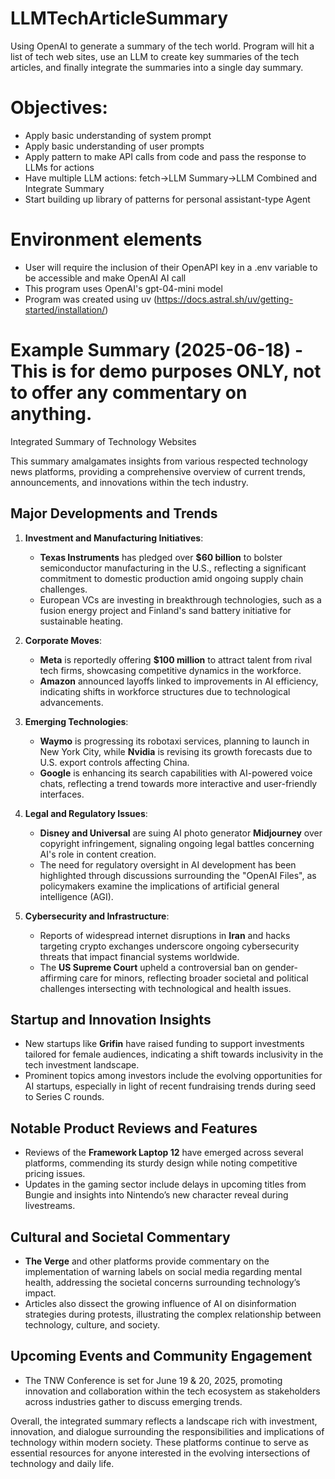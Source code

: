 # LLMTechArticleSummary
Using OpenAI to generate a summary of the tech world.  Program will hit a list of tech web sites, use an LLM to create key summaries of the tech articles, and finally integrate the summaries into a single day summary.

# Objectives:
* Apply basic understanding of system prompt
* Apply basic understanding of user prompts
* Apply pattern to make API calls from code and pass the response to LLMs for actions
* Have multiple LLM actions: fetch->LLM Summary->LLM Combined and Integrate Summary
* Start building up library of patterns for personal assistant-type Agent

# Environment elements
* User will require the inclusion of their OpenAPI key in a .env variable to be accessible and make OpenAI AI call
* This program uses OpenAI's gpt-04-mini model
* Program was created using uv (https://docs.astral.sh/uv/getting-started/installation/)

# Example Summary (2025-06-18) - This is for demo purposes ONLY, not to offer any commentary on anything. 
 Integrated Summary of Technology Websites

This summary amalgamates insights from various respected technology news platforms, providing a comprehensive overview of current trends, announcements, and innovations within the tech industry.

## Major Developments and Trends

1. **Investment and Manufacturing Initiatives**:
   - **Texas Instruments** has pledged over **$60 billion** to bolster semiconductor manufacturing in the U.S., reflecting a significant commitment to domestic production amid ongoing supply chain challenges.
   - European VCs are investing in breakthrough technologies, such as a fusion energy project and Finland's sand battery initiative for sustainable heating.

2. **Corporate Moves**:
   - **Meta** is reportedly offering **$100 million** to attract talent from rival tech firms, showcasing competitive dynamics in the workforce.
   - **Amazon** announced layoffs linked to improvements in AI efficiency, indicating shifts in workforce structures due to technological advancements.

3. **Emerging Technologies**:
   - **Waymo** is progressing its robotaxi services, planning to launch in New York City, while **Nvidia** is revising its growth forecasts due to U.S. export controls affecting China.
   - **Google** is enhancing its search capabilities with AI-powered voice chats, reflecting a trend towards more interactive and user-friendly interfaces.

4. **Legal and Regulatory Issues**:
   - **Disney and Universal** are suing AI photo generator **Midjourney** over copyright infringement, signaling ongoing legal battles concerning AI's role in content creation.
   - The need for regulatory oversight in AI development has been highlighted through discussions surrounding the "OpenAI Files", as policymakers examine the implications of artificial general intelligence (AGI).

5. **Cybersecurity and Infrastructure**:
   - Reports of widespread internet disruptions in **Iran** and hacks targeting crypto exchanges underscore ongoing cybersecurity threats that impact financial systems worldwide.
   - The **US Supreme Court** upheld a controversial ban on gender-affirming care for minors, reflecting broader societal and political challenges intersecting with technological and health issues.

## Startup and Innovation Insights

- New startups like **Grifin** have raised funding to support investments tailored for female audiences, indicating a shift towards inclusivity in the tech investment landscape.
- Prominent topics among investors include the evolving opportunities for AI startups, especially in light of recent fundraising trends during seed to Series C rounds.

## Notable Product Reviews and Features

- Reviews of the **Framework Laptop 12** have emerged across several platforms, commending its sturdy design while noting competitive pricing issues.
- Updates in the gaming sector include delays in upcoming titles from Bungie and insights into Nintendo’s new character reveal during livestreams.

## Cultural and Societal Commentary

- **The Verge** and other platforms provide commentary on the implementation of warning labels on social media regarding mental health, addressing the societal concerns surrounding technology’s impact.
- Articles also dissect the growing influence of AI on disinformation strategies during protests, illustrating the complex relationship between technology, culture, and society.

## Upcoming Events and Community Engagement

- The TNW Conference is set for June 19 & 20, 2025, promoting innovation and collaboration within the tech ecosystem as stakeholders across industries gather to discuss emerging trends.

Overall, the integrated summary reflects a landscape rich with investment, innovation, and dialogue surrounding the responsibilities and implications of technology within modern society. These platforms continue to serve as essential resources for anyone interested in the evolving intersections of technology and daily life.
